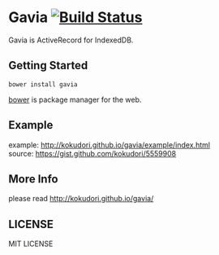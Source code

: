 # Gavia [![Build Status](https://travis-ci.org/kokudori/gavia.png?branch=master)](https://travis-ci.org/kokudori/gavia)
Gavia is ActiveRecord for IndexedDB.

## Getting Started
```
bower install gavia
```
[bower](http://bower.io/) is package manager for the web.

## Example
example: http://kokudori.github.io/gavia/example/index.html  
source: https://gist.github.com/kokudori/5559908  

## More Info
please read http://kokudori.github.io/gavia/

## LICENSE
MIT LICENSE
